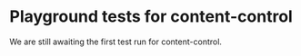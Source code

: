 # Playground tests for content-control
We are still awaiting the first test run for content-control.

